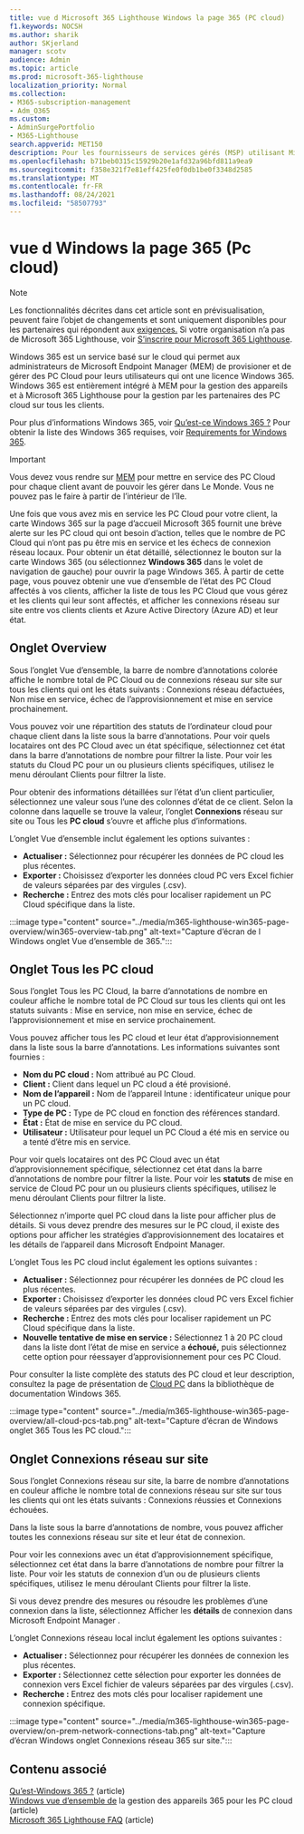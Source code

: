 ```yaml
---
title: vue d Microsoft 365 Lighthouse Windows la page 365 (PC cloud)
f1.keywords: NOCSH
ms.author: sharik
author: SKjerland
manager: scotv
audience: Admin
ms.topic: article
ms.prod: microsoft-365-lighthouse
localization_priority: Normal
ms.collection:
- M365-subscription-management
- Adm_O365
ms.custom:
- AdminSurgePortfolio
- M365-Lighthouse
search.appverid: MET150
description: Pour les fournisseurs de services gérés (MSP) utilisant Microsoft 365 Lighthouse, découvrez la page Windows 365 (PC cloud).
ms.openlocfilehash: b71beb0315c15929b20e1afd32a96bfd811a9ea9
ms.sourcegitcommit: f358e321f7e81eff425fe0f0db1be0f3348d2585
ms.translationtype: MT
ms.contentlocale: fr-FR
ms.lasthandoff: 08/24/2021
ms.locfileid: "58507793"
---
```

# <a name="windows-365-cloud-pcs-page-overview"></a>vue d Windows la page 365 (Pc cloud)  

> [!NOTE]
> Les fonctionnalités décrites dans cet article sont en prévisualisation, peuvent faire l’objet de changements et sont uniquement disponibles pour les partenaires qui répondent aux [exigences.](m365-lighthouse-requirements.md) Si votre organisation n’a pas de Microsoft 365 Lighthouse, voir [S’inscrire pour Microsoft 365 Lighthouse](m365-lighthouse-sign-up.md).
  
Windows 365 est un service basé sur le cloud qui permet aux administrateurs de Microsoft Endpoint Manager (MEM) de provisioner et de gérer des PC Cloud pour leurs utilisateurs qui ont une licence Windows 365. Windows 365 est entièrement intégré à MEM pour la gestion des appareils et à Microsoft 365 Lighthouse pour la gestion par les partenaires des PC cloud sur tous les clients.

Pour plus d’informations Windows 365, voir [Qu’est-ce Windows 365 ?](/windows-365/overview) Pour obtenir la liste des Windows 365 requises, voir [Requirements for Windows 365](/windows-365/requirements).

> [!IMPORTANT]
> Vous devez vous rendre sur [MEM](https://go.microsoft.com/fwlink/p/?linkid=2150463) pour mettre en service des PC Cloud pour chaque client avant de pouvoir les gérer dans Le Monde. Vous ne pouvez pas le faire à partir de l’intérieur de l’île.

Une fois que vous avez mis en service les PC Cloud pour votre client, la carte Windows 365 sur la page d’accueil Microsoft 365 fournit une brève alerte sur les PC cloud qui ont besoin d’action, telles que le nombre de PC Cloud qui n’ont pas pu être mis en service et les échecs de connexion réseau locaux. Pour obtenir un état détaillé, sélectionnez le bouton sur la carte Windows 365 (ou sélectionnez **Windows 365** dans le volet de navigation de gauche) pour ouvrir la page Windows 365. À partir de cette page, vous pouvez obtenir une vue d’ensemble de l’état des PC Cloud affectés à vos clients, afficher la liste de tous les PC Cloud que vous gérez et les clients qui leur sont affectés, et afficher les connexions réseau sur site entre vos clients clients et Azure Active Directory (Azure AD) et leur état.

## <a name="overview-tab"></a>Onglet Overview

Sous l’onglet Vue d’ensemble, la barre de nombre d’annotations colorée affiche le nombre total de PC Cloud ou de connexions réseau sur site sur tous les clients qui ont les états suivants : Connexions réseau défactuées, Non mise en service, échec de l’approvisionnement et mise en service prochainement.

Vous pouvez voir une répartition des statuts de l’ordinateur cloud pour chaque client dans la liste sous la barre d’annotations. Pour voir quels locataires ont des PC Cloud avec un état spécifique, sélectionnez cet état dans la barre d’annotations de nombre pour filtrer la liste. Pour voir les statuts du Cloud PC pour  un ou plusieurs clients spécifiques, utilisez le menu déroulant Clients pour filtrer la liste.

Pour obtenir des informations détaillées sur l’état d’un client particulier, sélectionnez une valeur sous l’une des colonnes d’état de ce client. Selon la colonne dans laquelle se trouve la valeur, l’onglet **Connexions** réseau sur site ou Tous les **PC cloud** s’ouvre et affiche plus d’informations.

L’onglet Vue d’ensemble inclut également les options suivantes :

- **Actualiser :** Sélectionnez pour récupérer les données de PC cloud les plus récentes.
- **Exporter :** Choisissez d’exporter les données cloud PC vers Excel fichier de valeurs séparées par des virgules (.csv).
- **Recherche :** Entrez des mots clés pour localiser rapidement un PC Cloud spécifique dans la liste.

:::image type="content" source="../media/m365-lighthouse-win365-page-overview/win365-overview-tab.png" alt-text="Capture d’écran de l Windows onglet Vue d’ensemble de 365.":::

## <a name="all-cloud-pcs-tab"></a>Onglet Tous les PC cloud

Sous l’onglet Tous les PC Cloud, la barre d’annotations de nombre en couleur affiche le nombre total de PC Cloud sur tous les clients qui ont les statuts suivants : Mise en service, non mise en service, échec de l’approvisionnement et mise en service prochainement.

Vous pouvez afficher tous les PC cloud et leur état d’approvisionnement dans la liste sous la barre d’annotations. Les informations suivantes sont fournies :

- **Nom du PC cloud :** Nom attribué au PC Cloud.
- **Client :** Client dans lequel un PC cloud a été provisioné.
- **Nom de l’appareil :** Nom de l’appareil Intune : identificateur unique pour un PC cloud.
- **Type de PC :** Type de PC cloud en fonction des références standard.
- **État :** État de mise en service du PC cloud.
- **Utilisateur :** Utilisateur pour lequel un PC Cloud a été mis en service ou a tenté d’être mis en service.

Pour voir quels locataires ont des PC Cloud avec un état d’approvisionnement spécifique, sélectionnez cet état dans la barre d’annotations de nombre pour filtrer la liste. Pour voir les **statuts** de mise en service de Cloud PC pour un ou plusieurs clients spécifiques, utilisez le menu déroulant Clients pour filtrer la liste.

Sélectionnez n’importe quel PC cloud dans la liste pour afficher plus de détails. Si vous devez prendre des mesures sur le PC cloud, il existe des options pour afficher les stratégies d’approvisionnement des locataires et les détails de l’appareil dans Microsoft Endpoint Manager.

L’onglet Tous les PC cloud inclut également les options suivantes :

- **Actualiser :** Sélectionnez pour récupérer les données de PC cloud les plus récentes.
- **Exporter :** Choisissez d’exporter les données cloud PC vers Excel fichier de valeurs séparées par des virgules (.csv).
- **Recherche :** Entrez des mots clés pour localiser rapidement un PC Cloud spécifique dans la liste.
- **Nouvelle tentative de mise en service :** Sélectionnez 1 à 20 PC cloud dans la liste dont l’état de mise en service a **échoué,** puis sélectionnez cette option pour réessayer d’approvisionnement pour ces PC Cloud.

Pour consulter la liste complète des statuts des PC cloud et leur description, consultez la page de présentation de [Cloud PC](/windows-365/device-management-overview#cloud-pc-overview-page) dans la bibliothèque de documentation Windows 365.

:::image type="content" source="../media/m365-lighthouse-win365-page-overview/all-cloud-pcs-tab.png" alt-text="Capture d’écran de Windows onglet 365 Tous les PC cloud.":::

## <a name="on-premises-network-connections-tab"></a>Onglet Connexions réseau sur site

Sous l’onglet Connexions réseau sur site, la barre de nombre d’annotations en couleur affiche le nombre total de connexions réseau sur site sur tous les clients qui ont les états suivants : Connexions réussies et Connexions échouées.

Dans la liste sous la barre d’annotations de nombre, vous pouvez afficher toutes les connexions réseau sur site et leur état de connexion.

Pour voir les connexions avec un état d’approvisionnement spécifique, sélectionnez cet état dans la barre d’annotations de nombre pour filtrer la liste. Pour voir les statuts de connexion d’un  ou de plusieurs clients spécifiques, utilisez le menu déroulant Clients pour filtrer la liste.

Si vous devez prendre des mesures ou résoudre les problèmes d’une connexion dans la liste, sélectionnez Afficher les **détails** de connexion dans Microsoft Endpoint Manager .

L’onglet Connexions réseau local inclut également les options suivantes :

- **Actualiser :** Sélectionnez pour récupérer les données de connexion les plus récentes.
- **Exporter :** Sélectionnez cette sélection pour exporter les données de connexion vers Excel fichier de valeurs séparées par des virgules (.csv).
- **Recherche :** Entrez des mots clés pour localiser rapidement une connexion spécifique.

:::image type="content" source="../media/m365-lighthouse-win365-page-overview/on-prem-network-connections-tab.png" alt-text="Capture d’écran Windows onglet Connexions réseau 365 sur site.":::

## <a name="related-content"></a>Contenu associé

[Qu’est-Windows 365 ?](/windows-365/overview) (article)\
[Windows vue d’ensemble de](/windows-365/device-management-overview) la gestion des appareils 365 pour les PC cloud (article)\
[Microsoft 365 Lighthouse FAQ](m365-lighthouse-faq.yml) (article)